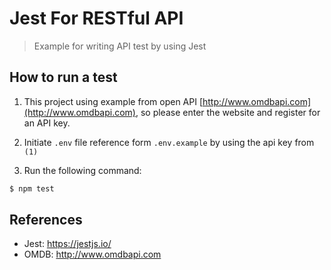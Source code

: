 # Jest For RESTful API
> Example for writing API test by using Jest

## How to run a test

1. This project using example from open API [http://www.omdbapi.com](http://www.omdbapi.com), so please enter the website and register for an API key.

2. Initiate `.env` file reference form `.env.example` by using the api key from `(1)`

3. Run the following command:

```sh
$ npm test
```

## References
- Jest: https://jestjs.io/
- OMDB: http://www.omdbapi.com
